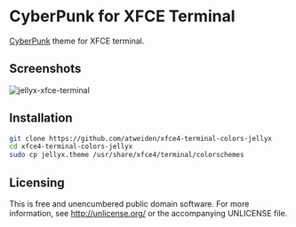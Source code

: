 CyberPunk for XFCE Terminal
========================

[CyberPunk](https://github.com/guns/jellyx.vim) theme for XFCE terminal.


Screenshots
-----------

![jellyx-xfce-terminal](https://i.imgur.com/g6rjw42.png)


Installation
------------

```bash
git clone https://github.com/atweiden/xfce4-terminal-colors-jellyx
cd xfce4-terminal-colors-jellyx
sudo cp jellyx.theme /usr/share/xfce4/terminal/colorschemes
```


Licensing
---------

This is free and unencumbered public domain software. For more
information, see http://unlicense.org/ or the accompanying UNLICENSE file.
